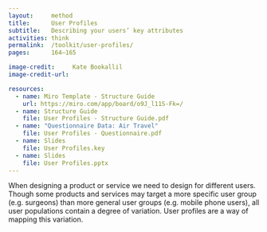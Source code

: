```yaml
---
layout:     method
title:      User Profiles
subtitle:   Describing your users’ key attributes
activities: think
permalink:  /toolkit/user-profiles/
pages:      164–165

image-credit:     Kate Bookallil
image-credit-url: 

resources:
  - name: Miro Template - Structure Guide
    url: https://miro.com/app/board/o9J_l11S-Fk=/
  - name: Structure Guide
    file: User Profiles - Structure Guide.pdf
  - name: "Questionnaire Data: Air Travel"
    file: User Profiles - Questionnaire.pdf
  - name: Slides
    file: User Profiles.key
  - name: Slides
    file: User Profiles.pptx
---
```


When designing a product or service we need to design for different users. Though some products and services may target a more specific user group (e.g. surgeons) than more general user groups (e.g. mobile phone users), all user populations contain a degree of variation. User profiles are a way of mapping this variation.